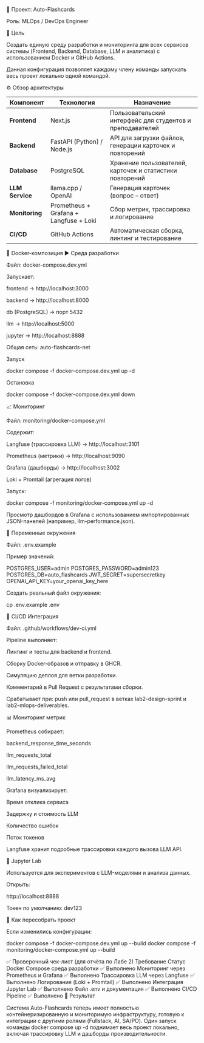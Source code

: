 

📘 Проект: Auto-Flashcards

Роль: MLOps / DevOps Engineer

🎯 Цель

Создать единую среду разработки и мониторинга для всех сервисов системы
(Frontend, Backend, Database, LLM и аналитика)
с использованием Docker и GitHub Actions.

Данная конфигурация позволяет каждому члену команды запускать весь проект локально одной командой.

⚙️ Обзор архитектуры

| Компонент       | Технология                             | Назначение                                                |
| --------------- | -------------------------------------- | --------------------------------------------------------- |
| **Frontend**    | Next.js                                | Пользовательский интерфейс для студентов и преподавателей |
| **Backend**     | FastAPI (Python) / Node.js             | API для загрузки файлов, генерации карточек и повторений  |
| **Database**    | PostgreSQL                             | Хранение пользователей, карточек и статистики повторений  |
| **LLM Service** | llama.cpp / OpenAI                     | Генерация карточек (вопрос – ответ)                       |
| **Monitoring**  | Prometheus + Grafana + Langfuse + Loki | Сбор метрик, трассировка и логирование                    |
| **CI/CD**       | GitHub Actions                         | Автоматическая сборка, линтинг и тестирование             |


🧩 Docker-композиция
▶️ Среда разработки

Файл: docker-compose.dev.yml

Запускает:

frontend → http://localhost:3000

backend → http://localhost:8000

db (PostgreSQL) → порт 5432

llm → http://localhost:5000

jupyter → http://localhost:8888

Общая сеть: auto-flashcards-net

Запуск

docker compose -f docker-compose.dev.yml up -d

Остановка


docker compose -f docker-compose.dev.yml down


📈 Мониторинг

Файл: monitoring/docker-compose.yml

Содержит:

Langfuse (трассировка LLM) → http://localhost:3101

Prometheus (метрики) → http://localhost:9090

Grafana (дашборды) → http://localhost:3002

Loki + Promtail (агрегация логов)

Запуск:

docker compose -f monitoring/docker-compose.yml up -d


Просмотр дашбордов в Grafana с использованием импортированных JSON-панелей
(например, llm-performance.json).


🧰 Переменные окружения

Файл: .env.example

Пример значений:

POSTGRES_USER=admin
POSTGRES_PASSWORD=admin123
POSTGRES_DB=auto_flashcards
JWT_SECRET=supersecretkey
OPENAI_API_KEY=your_openai_key_here


Создать реальный файл окружения:

cp .env.example .env



🔁 CI/CD Интеграция

Файл: .github/workflows/dev-ci.yml

Pipeline выполняет:

Линтинг и тесты для backend и frontend.

Сборку Docker-образов и отправку в GHCR.

Симуляцию деплоя для ветки разработки.

Комментарий в Pull Request с результатами сборки.

Срабатывает при:
push или pull_request в ветках lab2-design-sprint и lab2-mlops-deliverables.


📊 Мониторинг метрик

Prometheus собирает:

backend_response_time_seconds

llm_requests_total

llm_requests_failed_total

llm_latency_ms_avg

Grafana визуализирует:

Время отклика сервиса

Задержку и стоимость LLM

Количество ошибок

Поток токенов

Langfuse хранит подробные трассировки каждого вызова LLM API.



🧠 Jupyter Lab

Используется для экспериментов с LLM-моделями и анализа данных.

Открыть:

http://localhost:8888


Токен по умолчанию: dev123

🧾 Как пересобрать проект

Если изменились конфигурации:

docker compose -f docker-compose.dev.yml up --build
docker compose -f monitoring/docker-compose.yml up --build

✅ Проверочный чек-лист (для отчёта по Лабе 2)
Требование	Статус
Docker Compose среда разработки	✅ Выполнено
Мониторинг через Prometheus и Grafana	✅ Выполнено
Трассировка LLM через Langfuse	✅ Выполнено
Логирование (Loki + Promtail)	✅ Выполнено
Интеграция Jupyter Lab	✅ Выполнено
Файл .env и документация	✅ Выполнено
CI/CD Pipeline	✅ Выполнено
🏁 Результат

Система Auto-Flashcards теперь имеет полностью контейнеризированную и мониторимую инфраструктуру, готовую к интеграции с другими ролями (Fullstack, AI, SA/PO).
Один запуск команды docker compose up -d поднимает весь проект локально, включая трассировку LLM и дашборды производительности.


